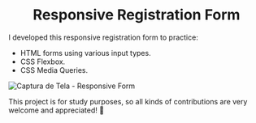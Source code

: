 <h1 align="center"> 
   Responsive Registration Form
</h1>

I developed this responsive registration form to practice:
- HTML forms using various input types.
- CSS Flexbox.
- CSS Media Queries.

![Captura de Tela - Responsive Form](https://user-images.githubusercontent.com/105990622/178065385-29ba198f-61d6-4f66-9cff-b16defa1e609.png)

This project is for study purposes, so all kinds of contributions are very welcome and appreciated! 🤝

